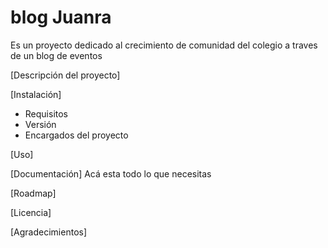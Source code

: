 # blog Juanra
Es un proyecto dedicado al crecimiento de comunidad del colegio a traves de un blog de eventos

[Descripción del proyecto]

[Instalación]
- Requisitos
- Versión
- Encargados del proyecto

[Uso]


[Documentación]
Acá esta todo lo que necesitas


[Roadmap]

[Licencia]

[Agradecimientos]
